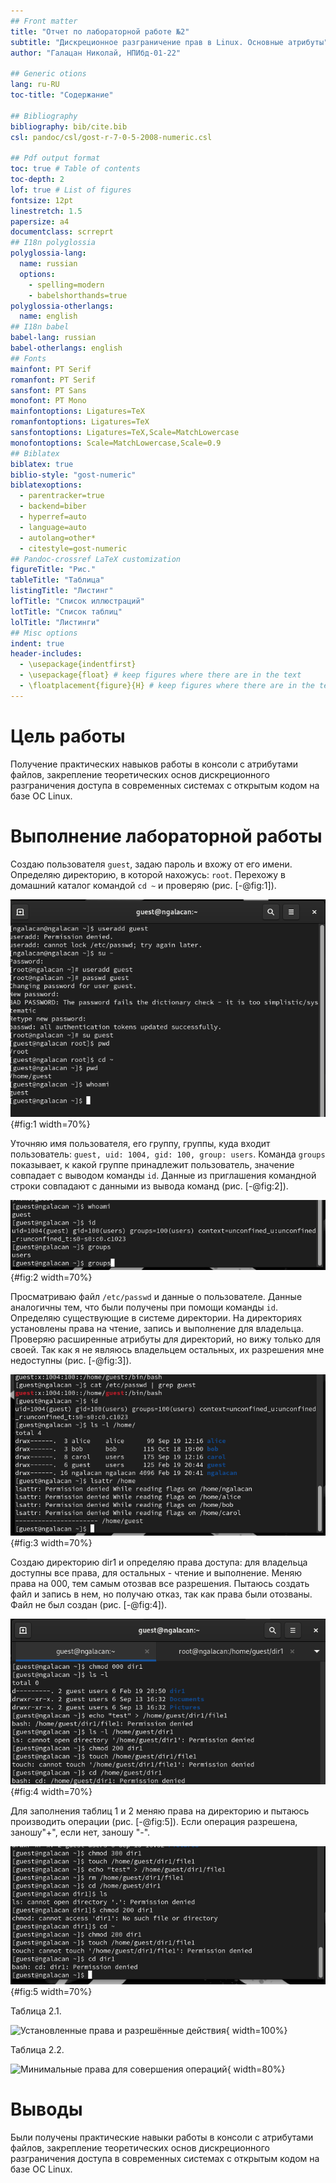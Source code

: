 ```yaml
---
## Front matter
title: "Отчет по лабораторной работе №2"
subtitle: "Дискреционное разграничение прав в Linux. Основные атрибуты"
author: "Галацан Николай, НПИбд-01-22"

## Generic otions
lang: ru-RU
toc-title: "Содержание"

## Bibliography
bibliography: bib/cite.bib
csl: pandoc/csl/gost-r-7-0-5-2008-numeric.csl

## Pdf output format
toc: true # Table of contents
toc-depth: 2
lof: true # List of figures
fontsize: 12pt
linestretch: 1.5
papersize: a4
documentclass: scrreprt
## I18n polyglossia
polyglossia-lang:
  name: russian
  options:
	- spelling=modern
	- babelshorthands=true
polyglossia-otherlangs:
  name: english
## I18n babel
babel-lang: russian
babel-otherlangs: english
## Fonts
mainfont: PT Serif
romanfont: PT Serif
sansfont: PT Sans
monofont: PT Mono
mainfontoptions: Ligatures=TeX
romanfontoptions: Ligatures=TeX
sansfontoptions: Ligatures=TeX,Scale=MatchLowercase
monofontoptions: Scale=MatchLowercase,Scale=0.9
## Biblatex
biblatex: true
biblio-style: "gost-numeric"
biblatexoptions:
  - parentracker=true
  - backend=biber
  - hyperref=auto
  - language=auto
  - autolang=other*
  - citestyle=gost-numeric
## Pandoc-crossref LaTeX customization
figureTitle: "Рис."
tableTitle: "Таблица"
listingTitle: "Листинг"
lofTitle: "Список иллюстраций"
lotTitle: "Список таблиц"
lolTitle: "Листинги"
## Misc options
indent: true
header-includes:
  - \usepackage{indentfirst}
  - \usepackage{float} # keep figures where there are in the text
  - \floatplacement{figure}{H} # keep figures where there are in the text
---
```


# Цель работы

Получение практических навыков работы в консоли с атрибутами файлов, закрепление теоретических основ дискреционного разграничения доступа в современных системах с открытым кодом на базе ОС Linux.

# Выполнение лабораторной работы

Создаю пользователя `guest`, задаю пароль и вхожу от его имени. Определяю директорию, в которой нахожусь: `root`. Перехожу в домашний каталог командой `cd ~` и проверяю (рис. [-@fig:1]).

![Создание пользователя, определение домашнего каталога](image/1.png){#fig:1 width=70%}

Уточняю имя пользователя, его группу, группы, куда входит пользователь: 
`guest, uid: 1004, gid: 100, group: users`. Команда `groups` показывает, к какой группе принадлежит пользователь, значение совпадает с выводом команды `id`. Данные из приглашения командной строки совпадают с данными из вывода команд (рис. [-@fig:2]).

![Просмотр whoami, id, groups](image/2.png){#fig:2 width=70%}

Просматриваю файл `/etc/passwd` и данные о пользователе. Данные аналогичны тем, что были получены при помощи команды `id`. Определяю существующие в системе директории. На директориях установлены права на чтение, запись и выполнение для владельца. Проверяю расширенные атрибуты для директорий, но вижу только для своей. Так как я не являюсь владельцем остальных, их разрешения мне недоступны (рис. [-@fig:3]).

![Просмотр /etc/passwd, прав на директории, расширенных атрибутов](image/3.png){#fig:3 width=70%}

Создаю директорию dir1 и определяю права доступа: для владельца доступны все права, для остальных - чтение и выполнение. Меняю права на 000, тем самым отозвав все разрешения. Пытаюсь создать файл и запись в нем, но получаю отказ, так как права были отозваны. Файл не был создан (рис. [-@fig:4]).

![Смена прав на директорию и попытка создания файла](image/4_1.png){#fig:4 width=70%}

Для заполнения таблиц 1 и 2 меняю права на директорию и пытаюсь производить операции (рис. [-@fig:5]). Если операция разрешена, заношу"+", если нет, заношу "-".

![Попытка выполнения действий при разных правах](image/4.png){#fig:5 width=70%}

Таблица 2.1.

![ Установленные права и разрешённые действия](image/т1.png){ width=100%}

Таблица 2.2.

![ Минимальные права для совершения операций](image/т2.png){ width=80%}

# Выводы

Были получены практические навыки работы в консоли с атрибутами файлов, закрепление теоретических основ дискреционного разграничения доступа в современных системах с открытым кодом на базе ОС Linux.

